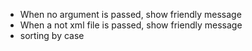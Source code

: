 - When no argument is passed, show friendly message
- When a not xml file is passed, show friendly message
- sorting by case 